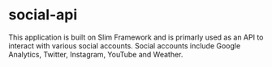 social-api
==========

This application is built on Slim Framework and is primarly used as an API to interact with various social accounts. Social accounts include Google Analytics, Twitter, Instagram, YouTube and Weather.
